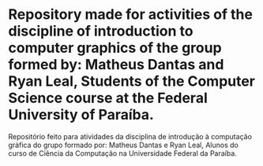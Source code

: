 # Repository made for activities of the discipline of introduction to computer graphics of the group formed by: Matheus Dantas and Ryan Leal, Students of the Computer Science course at the Federal University of Paraíba.

Repositório feito para atividades da disciplina de introdução à computação gráfica do grupo formado por: Matheus Dantas e Ryan Leal, Alunos do curso de Ciência da Computação na Universidade Federal da Paraíba.
